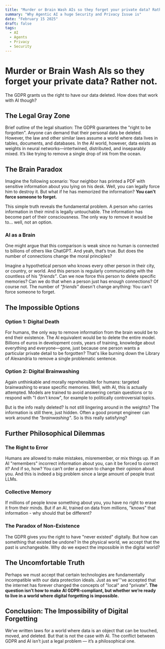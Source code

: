 ```yaml
---
title: "Murder or Brain Wash AIs so they forget your private data? Rather not."
summary: "Why Agentic AI a huge Security and Privacy Issue is"
date: "February 15 2025"
draft: false
tags:
  - AI
  - Agents
  - Privacy
  - Security
---
```


# Murder or Brain Wash AIs so they forget your private data? Rather not.

The GDPR grants us the right to have our data deleted. How does that work with AI though?

## The Legal Gray Zone

Brief outline of the legal situation: The GDPR guarantees the "right to be forgotten". Anyone can demand that their personal data be deleted. However, the law and other similar laws assume a world where data lives in tables, documents, and databases. In the AI world, however, data exists as weights in neural networks—intertwined, distributed, and inseparably mixed. It’s like trying to remove a single drop of ink from the ocean.

## The Brain Paradox

Imagine the following scenario: Your neighbor has printed a PDF with sensitive information about you lying on his desk. Well, you can legally force him to destroy it. But what if he has memorized the information? **You can't force someone to forget.** 

This simple truth reveals the fundamental problem. A person who carries information in their mind is legally untouchable. The information has become part of their consciousness. The only way to remove it would be to... well, not an option.

### AI as a Brain

One might argue that this comparison is weak since no human is connected to billions of others like ChatGPT. And yeah, that’s true. But does the number of connections change the moral principles? 

Imagine a hypothetical person who knows every other person in their city, or country, or world. And this person is regularly communicating with the countless of his _"friends"_. Can we now force this person to delete specific memories? Can we do that when a person just has enough connections? Of course not. The number of _"friends"_ doesn't change anything: You can't force someone to forget.

## The Impossible Options

### Option 1: Digital Death

For humans, the only way to remove information from the brain would be to end their existence. The AI equivalent would be to delete the entire model. Billions of euros in development costs, years of training, knowledge about everything and everyone—gone, just because one person wants a particular private detail to be forgotten? That's like burning down the Library of Alexandria to remove a single problematic sentence.

### Option 2: Digital Brainwashing

Again unthinkable and morally reprehensible for humans: targeted brainwashing to erase specific memories. Well, with AI, this is actually attempted. Models are trained to avoid answering certain questions or to respond with "I don’t know", for example to politically controversial topics. 

But is the info really deleted? Is not still lingering around in the weights? The information is still there, just hidden. Often a good prompt engineer can work around the _"brainwashing"_. So is this really satisfying?

## Further Philosophical Dilemmas

### The Right to Error

Humans are allowed to make mistakes, misremember, or mix things up. If an AI "remembers" incorrect information about you, can it be forced to correct it? And if so, how? You can’t order a person to change their opinion about you. And this is indeed a big problem since a large amount of people trust LLMs.

### Collective Memory

If millions of people know something about you, you have no right to erase it from their minds. But if an AI, trained on data from millions, "knows" that information - why should that be different?

### The Paradox of Non-Existence

The GDPR gives you the right to have "never existed" digitally. But how can something that existed be undone? In the physical world, we accept that the past is unchangeable. Why do we expect the impossible in the digital world?

## The Uncomfortable Truth

Perhaps we must accept that certain technologies are fundamentally incompatible with our data protection ideals. Just as we'’'ve accepted that the internet has forever changed the concepts of "local" and "private". **The question isn’t how to make AI GDPR-compliant, but whether we’re ready to live in a world where digital forgetting is impossible.**

## Conclusion: The Impossibility of Digital Forgetting

We’ve written laws for a world where data is an object that can be touched, moved, and deleted. But that is not the case with AI. The conflict between GDPR and AI isn’t just a legal problem — it’s a philosophical one.